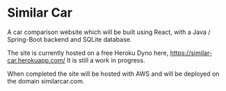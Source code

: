 # Similar Car

A car comparison website which will be built using React, with a Java / Spring-Boot backend and SQLite database.

The site is currently hosted on a free Heroku Dyno here, https://similar-car.herokuapp.com/
It is still a work in progress.

When completed the site will be hosted with AWS and will be deployed on the domain similarcar.com.
